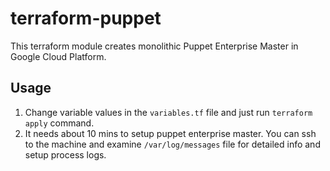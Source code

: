 # terraform-puppet

This terraform module creates monolithic Puppet Enterprise Master in Google Cloud Platform.

## Usage

1. Change variable values in the `variables.tf` file and just run `terraform apply` command.
2. It needs about 10 mins to setup puppet enterprise master. You can ssh to the machine and examine `/var/log/messages` file for detailed info and setup process logs.
